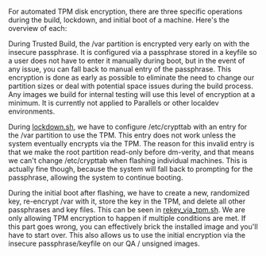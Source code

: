 For automated TPM disk encryption, there are three specific operations during the build, lockdown, and initial boot of a machine. Here's the overview of each:

During Trusted Build, the /var partition is encrypted very early on with the insecure passphrase. It is configured via a passphrase stored in a keyfile so a user does not have to enter it manually during boot, but in the event of any issue, you can fall back to manual entry of the passphrase. This encryption is done as early as possible to eliminate the need to change our partition sizes or deal with potential space issues during the build process. Any images we build for internal testing will use this level of encryption at a minimum. It is currently not applied to Parallels or other localdev environments.

During [lockdown.sh](https://github.com/votingworks/vxsuite-complete-system/blob/main/config/admin-functions/lockdown.sh), we have to configure /etc/crypttab with an entry for the /var partition to use the TPM. This entry does not work unless the system eventually encrypts via the TPM. The reason for this invalid entry is that we make the root partition read-only before dm-verity, and that means we can't change /etc/crypttab when flashing individual machines. This is actually fine though, because the system will fall back to prompting for the passphrase, allowing the system to continue booting.

During the initial boot after flashing, we have to create a new, randomized key, re-encrypt /var with it, store the key in the TPM, and delete all other passphrases and key files. This can be seen in [rekey_via_tpm.sh](https://github.com/votingworks/vxsuite-complete-system/blob/main/config/admin-functions/rekey_via_tpm.sh). We are only allowing TPM encryption to happen if multiple conditions are met. If this part goes wrong, you can effectively brick the installed image and you'll have to start over. This also allows us to use the initial encryption via the insecure passphrase/keyfile on our QA / unsigned images.
